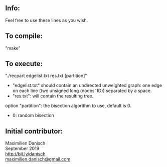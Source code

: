 
## Info:

Feel free to use these lines as you wish.

## To compile:

"make"

## To execute:

"./recpart edgelist.txt res.txt [partition]"
- "edgelist.txt" should contain an undirected unweighted graph: one edge on each line (two unsigned long (nodes' ID)) separated by a space.
- "res.txt": will contain the resulting tree.

option "partition": the bisection algorithm to use, default is 0.
- 0: random bisection

## Initial contributor:
Maximilien Danisch  
September 2019  
http://bit.ly/danisch  
maximilien.danisch@gmail.com
